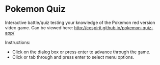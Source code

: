 Pokemon Quiz
================
Interactive battle/quiz testing your knowledge of the Pokemon red version video game. Can be viewed here: http://cespirit.github.io/pokemon-quiz-app/

Instructions:
<ul>
  <li>Click on the dialog box or press enter to advance through the game.</li>
  <li>Click or tab through and press enter to select menu options.</li>
</ul>
